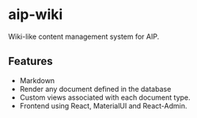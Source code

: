 # aip-wiki

Wiki-like content management system for AIP.

## Features

* Markdown
* Render any document defined in the database
* Custom views associated with each document type.
* Frontend using React, MaterialUI and React-Admin.
